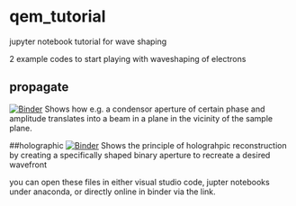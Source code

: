 # qem_tutorial
jupyter notebook tutorial for wave shaping

2 example codes to start playing with waveshaping of electrons 

## propagate 
[![Binder](https://mybinder.org/badge_logo.svg)](https://mybinder.org/v2/gh/joverbee/qem_tutorial/blob/main/propagation.ipynb/HEAD)
Shows how e.g. a condensor aperture of certain phase and amplitude translates into a beam in a plane in the vicinity of the sample plane.

##holographic 
[![Binder](https://mybinder.org/badge_logo.svg)](https://mybinder.org/v2/gh/joverbee/qem_tutorial/blob/main/holographic.ipynb/HEAD)
Shows the principle of holograhpic reconstruction by creating a specifically shaped binary aperture to recreate a desired wavefront

you can open these files in either visual studio code, jupter notebooks under anaconda, or directly online in binder via the link.
